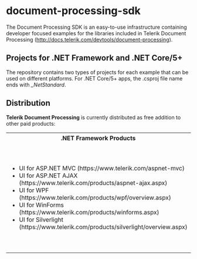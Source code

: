 # document-processing-sdk

The Document Processing SDK is an easy-to-use infrastructure containing developer focused examples for the libraries included in Telerik Document Processing (http://docs.telerik.com/devtools/document-processing).

## Projects for .NET Framework and .NET Core/5+

The repository contains two types of projects for each example that can be used on different platforms. For .NET Core/5+ apps, the .csproj file name ends with *\_NetStandard*.

## Distribution

**Telerik Document Processing** is currently distributed as free addition to other paid products:

<table><tr><th> .NET Framework Products</th><th> .NET Standard/Core/5+ Products</th></tr><tr><td> <ul><li>UI for ASP.NET MVC (https://www.telerik.com/aspnet-mvc)</li><li>UI for ASP.NET AJAX (https://www.telerik.com/products/aspnet-ajax.aspx)</li><li>UI for WPF (https://www.telerik.com/products/wpf/overview.aspx)</li><li>UI for WinForms (https://www.telerik.com/products/winforms.aspx)</li><li>UI for Silverlight (https://www.telerik.com/products/silverlight/overview.aspx)</li></td><td><ul><li>UI for Xamarin (https://www.telerik.com/xamarin-ui)</li><li>UI for ASP.NET Core (https://www.telerik.com/aspnet-core-ui)</li><li>UI for Blazor (https://www.telerik.com/blazor-ui)</li><li>UI for WinUI (https://www.telerik.com/winui)</li><li>UI for .NET MAUI (https://www.telerik.com/maui-ui)</li></td></tr></table>

